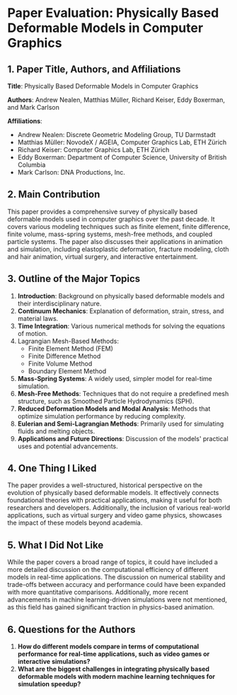 # Paper Evaluation: Physically Based Deformable Models in Computer Graphics

## 1. Paper Title, Authors, and Affiliations

**Title**: Physically Based Deformable Models in Computer Graphics

**Authors**: Andrew Nealen, Matthias Müller, Richard Keiser, Eddy Boxerman, and Mark Carlson

**Affiliations**:

- Andrew Nealen: Discrete Geometric Modeling Group, TU Darmstadt
- Matthias Müller: NovodeX / AGEIA, Computer Graphics Lab, ETH Zürich
- Richard Keiser: Computer Graphics Lab, ETH Zürich
- Eddy Boxerman: Department of Computer Science, University of British Columbia
- Mark Carlson: DNA Productions, Inc.

## 2. Main Contribution

This paper provides a comprehensive survey of physically based deformable models used in computer graphics over the past decade. It covers various modeling techniques such as finite element, finite difference, finite volume, mass-spring systems, mesh-free methods, and coupled particle systems. The paper also discusses their applications in animation and simulation, including elastoplastic deformation, fracture modeling, cloth and hair animation, virtual surgery, and interactive entertainment.

## 3. Outline of the Major Topics

1. **Introduction**: Background on physically based deformable models and their interdisciplinary nature.
2. **Continuum Mechanics**: Explanation of deformation, strain, stress, and material laws.
3. **Time Integration**: Various numerical methods for solving the equations of motion.
4. Lagrangian Mesh-Based Methods:
   - Finite Element Method (FEM)
   - Finite Difference Method
   - Finite Volume Method
   - Boundary Element Method
5. **Mass-Spring Systems**: A widely used, simpler model for real-time simulation.
6. **Mesh-Free Methods**: Techniques that do not require a predefined mesh structure, such as Smoothed Particle Hydrodynamics (SPH).
7. **Reduced Deformation Models and Modal Analysis**: Methods that optimize simulation performance by reducing complexity.
8. **Eulerian and Semi-Lagrangian Methods**: Primarily used for simulating fluids and melting objects.
9. **Applications and Future Directions**: Discussion of the models' practical uses and potential advancements.

## 4. One Thing I Liked

The paper provides a well-structured, historical perspective on the evolution of physically based deformable models. It effectively connects foundational theories with practical applications, making it useful for both researchers and developers. Additionally, the inclusion of various real-world applications, such as virtual surgery and video game physics, showcases the impact of these models beyond academia.

## 5. What I Did Not Like

While the paper covers a broad range of topics, it could have included a more detailed discussion on the computational efficiency of different models in real-time applications. The discussion on numerical stability and trade-offs between accuracy and performance could have been expanded with more quantitative comparisons. Additionally, more recent advancements in machine learning-driven simulations were not mentioned, as this field has gained significant traction in physics-based animation.

## 6. Questions for the Authors

1. **How do different models compare in terms of computational performance for real-time applications, such as video games or interactive simulations?**
2. **What are the biggest challenges in integrating physically based deformable models with modern machine learning techniques for simulation speedup?**